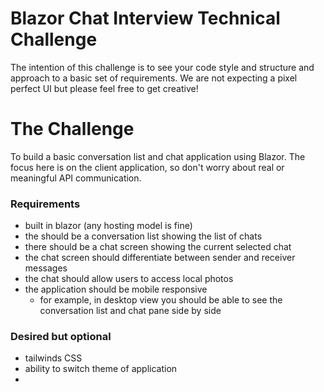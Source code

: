 # Blazor Chat Interview Technical Challenge

The intention of this challenge is to see your code style and structure and approach to a basic set of requirements. We are not expecting a pixel perfect UI but please feel free to get creative!

# The Challenge

To build a basic conversation list and chat application using Blazor. The focus here is on the client application, so don't worry about real or meaningful API communication.

### Requirements

- built in blazor (any hosting model is fine)
- the should be a conversation list showing the list of chats
- there should be a chat screen showing the current selected chat
- the chat screen should differentiate between sender and receiver messages
- the chat should allow users to access local photos
- the application should be mobile responsive
  - for example, in desktop view you should be able to see the conversation list and chat pane side by side


### Desired but optional

- tailwinds CSS
- ability to switch theme of application
- 
